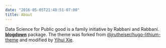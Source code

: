```yaml
---
date: "2016-05-05T21:48:51-07:00"
title: About
---
```


Data Science for Public good is a family initiative by Rabbani and Rabbani. [**blogdown**](https://github.com/rstudio/blogdown) package. The theme was forked from [@jrutheiser/hugo-lithium-theme](https://github.com/jrutheiser/hugo-lithium-theme) and modified by [Yihui Xie](https://github.com/yihui/hugo-lithium).
